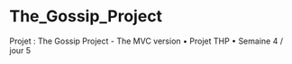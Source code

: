# The_Gossip_Project
Projet : The Gossip Project - The MVC version • Projet THP • Semaine 4 / jour 5
